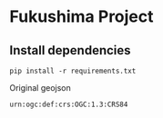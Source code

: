 # Fukushima Project

## Install dependencies
```
pip install -r requirements.txt
```


Original geojson 

`urn:ogc:def:crs:OGC:1.3:CRS84`